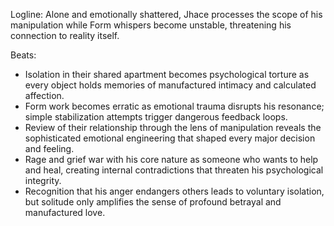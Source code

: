 ﻿---
series: 1
novella: 5
file: S1N5_CH08
type: chapter
pov: Jhace
setting: Emotional devastation - processing betrayal
word_target_min: 1201
word_target_max: 2299
status: outline
---
Logline: Alone and emotionally shattered, Jhace processes the scope of his manipulation while Form whispers become unstable, threatening his connection to reality itself.

Beats:
- Isolation in their shared apartment becomes psychological torture as every object holds memories of manufactured intimacy and calculated affection.
- Form work becomes erratic as emotional trauma disrupts his resonance; simple stabilization attempts trigger dangerous feedback loops.
- Review of their relationship through the lens of manipulation reveals the sophisticated emotional engineering that shaped every major decision and feeling.
- Rage and grief war with his core nature as someone who wants to help and heal, creating internal contradictions that threaten his psychological integrity.
- Recognition that his anger endangers others leads to voluntary isolation, but solitude only amplifies the sense of profound betrayal and manufactured love.